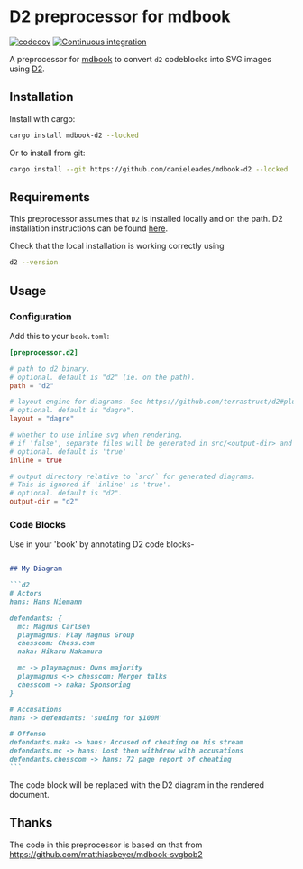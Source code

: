 # D2 preprocessor for mdbook

[![codecov](https://codecov.io/gh/danieleades/mdbook-d2/branch/main/graph/badge.svg?token=BIHcAnynaN)](https://codecov.io/gh/danieleades/mdbook-d2)
[![Continuous integration](https://github.com/danieleades/mdbook-d2/actions/workflows/CI.yml/badge.svg)](https://github.com/danieleades/mdbook-d2/actions/workflows/CI.yml)

A preprocessor for [mdbook](https://github.com/rust-lang/mdBook) to convert
`d2` codeblocks into SVG images using
[D2](https://github.com/terrastruct/d2).

## Installation

Install with cargo:

```sh
cargo install mdbook-d2 --locked
```

Or to install from git:

```sh
cargo install --git https://github.com/danieleades/mdbook-d2 --locked
```

## Requirements

This preprocessor assumes that `D2` is installed locally and on the path. D2 installation instructions can be found [here](https://github.com/terrastruct/d2#install).

Check that the local installation is working correctly using

```sh
d2 --version
```

## Usage

### Configuration

Add this to your `book.toml`:

```toml
[preprocessor.d2]

# path to d2 binary.
# optional. default is "d2" (ie. on the path).
path = "d2"

# layout engine for diagrams. See https://github.com/terrastruct/d2#plugins.
# optional. default is "dagre".
layout = "dagre"

# whether to use inline svg when rendering.
# if 'false', separate files will be generated in src/<output-dir> and referenced.
# optional. default is 'true'
inline = true

# output directory relative to `src/` for generated diagrams.
# This is ignored if 'inline' is 'true'.
# optional. default is "d2".
output-dir = "d2"
```

### Code Blocks

Use in your 'book' by annotating D2 code blocks-

````md

## My Diagram

```d2
# Actors
hans: Hans Niemann

defendants: {
  mc: Magnus Carlsen
  playmagnus: Play Magnus Group
  chesscom: Chess.com
  naka: Hikaru Nakamura

  mc -> playmagnus: Owns majority
  playmagnus <-> chesscom: Merger talks
  chesscom -> naka: Sponsoring
}

# Accusations
hans -> defendants: 'sueing for $100M'

# Offense
defendants.naka -> hans: Accused of cheating on his stream
defendants.mc -> hans: Lost then withdrew with accusations
defendants.chesscom -> hans: 72 page report of cheating
```
````

The code block will be replaced with the D2 diagram in the rendered document.

## Thanks

The code in this preprocessor is based on that from <https://github.com/matthiasbeyer/mdbook-svgbob2>
